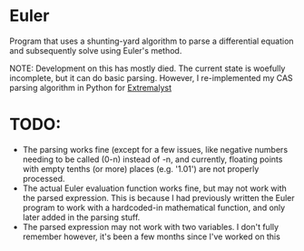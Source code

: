 Euler
=====

Program that uses a shunting-yard algorithm to parse a differential equation and subsequently solve using Euler's method.


NOTE: Development on this has mostly died. The current state is woefully incomplete, but it can do basic parsing. However, I re-implemented my CAS parsing algorithm in Python for [Extremalyst](https://github.com/ad2476/extremalyst)

TODO:
=====

- The parsing works fine (except for a few issues, like negative numbers needing to be called (0-n) instead of -n, and currently, floating points with empty tenths (or more) places (e.g. '1.01') are not properly processed.
- The actual Euler evaluation function works fine, but may not work with the parsed expression. This is because I had previously written the Euler program to work with a hardcoded-in mathematical function, and only later added in the parsing stuff.
- The parsed expression may not work with two variables. I don't fully remember however, it's been a few months since I've worked on this 
